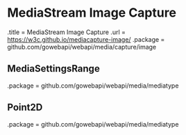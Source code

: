 # MediaStream Image Capture

.title = MediaStream Image Capture
.url = <https://w3c.github.io/mediacapture-image/>
.package = github.com/gowebapi/webapi/media/capture/image

## MediaSettingsRange

.package = github.com/gowebapi/webapi/media/mediatype

## Point2D

.package = github.com/gowebapi/webapi/media/mediatype
